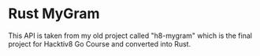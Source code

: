 # Rust MyGram
This API is taken from my old project called "h8-mygram" which is the final project for Hacktiv8 Go Course and converted into Rust.

